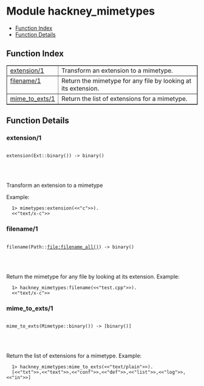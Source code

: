 

# Module hackney_mimetypes #
* [Function Index](#index)
* [Function Details](#functions)


<a name="index"></a>

## Function Index ##


<table width="100%" border="1" cellspacing="0" cellpadding="2" summary="function index"><tr><td valign="top"><a href="#extension-1">extension/1</a></td><td>Transform an extension to a mimetype.</td></tr><tr><td valign="top"><a href="#filename-1">filename/1</a></td><td>Return the mimetype for any file by looking at its extension.</td></tr><tr><td valign="top"><a href="#mime_to_exts-1">mime_to_exts/1</a></td><td>Return the list of extensions for a mimetype.</td></tr></table>


<a name="functions"></a>

## Function Details ##

<a name="extension-1"></a>

### extension/1 ###


<pre><code>
extension(Ext::binary()) -&gt; binary()
</code></pre>

<br></br>



Transform an extension to a mimetype



Example:



```
  1> mimetypes:extension(<<"c">>).
  <<"text/x-c">>
```

<a name="filename-1"></a>

### filename/1 ###


<pre><code>
filename(Path::<a href="file.md#type-filename_all">file:filename_all()</a>) -&gt; binary()
</code></pre>

<br></br>



Return the mimetype for any file by looking at its extension.
Example:



```
  1> hackney_mimetypes:filename(<<"test.cpp">>).
  <<"text/x-c">>
```

<a name="mime_to_exts-1"></a>

### mime_to_exts/1 ###


<pre><code>
mime_to_exts(Mimetype::binary()) -&gt; [binary()]
</code></pre>

<br></br>



Return the list of extensions for a mimetype.
Example:



```
  1> hackney_mimetypes:mime_to_exts(<<"text/plain">>).
  [<<"txt">>,<<"text">>,<<"conf">>,<<"def">>,<<"list">>,<<"log">>,<<"in">>]
```

